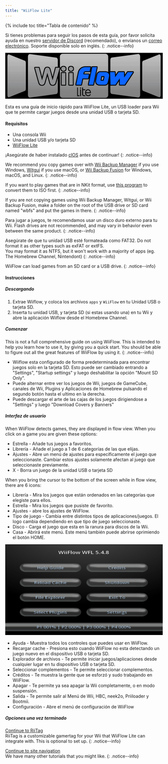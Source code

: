```yaml
---
title: "WiiFlow Lite"
---
```


{% include toc title="Tabla de contenido" %}

Si tienes problemas para seguir los pasos de esta guía, por favor solicita ayuda en nuestro [servidor de Discord](https://discord.gg/rc24) (recomendado), o envíanos un [correo electrónico](mailto:support@riiconnect24.net). Soporte disponible solo en inglés.
{: .notice--info}

![WiiFlow](/images/wiiflowlogo.png)

Esta es una guía de inicio rápido para WiiFlow Lite, un USB loader para Wii que te permite cargar juegos desde una unidad USB o tarjeta SD.

#### Requisitos

- Una consola Wii
- Una unidad USB y/o tarjeta SD
- [WiiFlow Lite](https://oscwii.org/library/app/wiiflow)

¡Asegúrate de haber instalado [cIOS](/cios) antes de continuar!
{: .notice--info}

We recommend you copy games over with [Wii Backup Manager](/wiibackupmanager) if you use Windows, [Witgui](https://desairem.com/wordpress/category/witgui-download/) if you use macOS, or [Wii Backup Fusion](https://github.com/larsenv/Wii-Backup-Fusion) for Windows, macOS, and Linux.
{: .notice--info}

If you want to play games that are in NKit format, use [this program](https://gbatemp.net/download/nkit.36157/) to convert them to ISO first.
{: .notice--info}

If you are not copying games using Wii Backup Manager, Witgui, or Wii Backup Fusion, make a folder on the root of the USB drive or SD card named "wbfs" and put the games in there.
{: .notice--info}

Para jugar a juegos, te recomendamos usar un disco duro externo para tu Wii. Flash drives are not recommended, and may vary in behavior even between the same product.
{: .notice--info}

Asegúrate de que tu unidad USB esté formateada como FAT32. Do not format it as other types such as exFAT or extFS. <br> You may format it as NTFS, but it won't work with a majority of apps (eg. The Homebrew Channel, Nintendont)
{: .notice--info}

WiiFlow can load games from an SD card or a USB drive.
{: .notice--info}

#### Instrucciones

##### Descargando

1. Extrae Wiiflow, y coloca los archivos `apps` y `WiiFlow` en tu Unidad USB o tarjeta SD.
2. Inserta tu unidad USB, y tarjeta SD (si estas usando una) en tu Wii y abre la aplicación Wiiflow desde el Homebrew Channel.

##### Comenzar

This is not a full comprehensive guide on using WiiFlow. This is intended to help you learn how to use it, by giving you a quick start. You should be able to figure out all the great features of WiiFlow by using it.
{: .notice--info}

- Wiiflow esta configurado de forma predeterminada para encontrar juegos solo en la tarjeta SD. Esto puede ser cambiado entrando a "Settings", "Startup settings" y luego deshabilitar la opción "Mount SD Only".
- Puede alternar entre ver los juegos de Wii, juegos de GameCube, canales de Wii, Plugins y Aplicaciones de Homebrew pulsando el segundo botón hasta el ultimo en la derecha.
- Puede descargar el arte de las cajas de los juegos dirigiendose a "Settings" y luego "Download Covers y Banners"

##### Interfaz de usuario

When WiiFlow detects games, they are displayed in flow view. When you click on a game you are given these options:

- Estrella - Añade tus juegos a favoritos.
- Librería - Añade el juego a 1 de 6 categorías de las que elijas.
- Ajustes - Abre un menú de ajustes para específicamente el juego que seleccionaste. Cambiar estos ajustes solamente afectan al juego que seleccionaste previamente.
- X - Borra un juego de la unidad USB o tarjeta SD

When you bring the cursor to the bottom of the screen while in flow view, there are 6 icons:

- Librería - Mira los juegos que están ordenados en las categorías que elegiste para ellos.
- Estrella - Mira los juegos que pusiste de favorito.
- Ajustes - abre los ajustes de WiiFlow.
- Tipo de juego - Cambia entre distintos tipos de aplicaciones/juegos. El logo cambia dependiendo en que tipo de juego seleccionaste.
- Disco - Carga el juego que esta en la ranura para discos de la Wii.
- Casa - Abrirá este menú. Este menú también puede abrirse oprimiendo el botón HOME.

![WF_menu](images/WFmenu.png)

- Ayuda - Muestra todos los controles que puedes usar en WiiFlow.
- Recargar cache - Presiona esto cuando WiiFlow no esta detectando un juego nuevo en el dispositivo USB o tarjeta SD.
- Explorador de archivos - Te permite iniciar juegos/aplicaciones desde cualquier lugar en tu dispositivo USB o tarjeta SD.
- Seleccionar complementos - Te permite seleccionar complementos.
- Créditos - Te muestra la gente que se esforzó y sudo trabajando en WiiFlow.
- Apagar - Te permite ya sea apagar la Wii completamente, o en modo suspensión.
- Salida - Te permite salir al Menú de Wii, HBC, neek2o, Priiloader y Bootmii.
- Configuración - Abre el menú de configuración de WiiFlow

##### Opciones una vez terminado

[Continue to RiiTag](riitag)<br> RiiTag is a customizable gamertag for your Wii that WiiFlow Lite can integrate with. This is optional to set up.
{: .notice--info}

[Continue to site navigation](site-navigation)<br> We have many other tutorials that you might like.
{: .notice--info}

